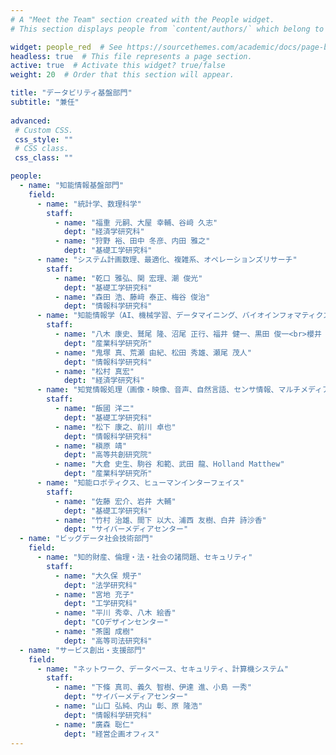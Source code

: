 ```yaml
---
# A "Meet the Team" section created with the People widget.
# This section displays people from `content/authors/` which belong to the `user_groups` below.

widget: people_red  # See https://sourcethemes.com/academic/docs/page-builder/
headless: true  # This file represents a page section.
active: true  # Activate this widget? true/false
weight: 20  # Order that this section will appear.

title: "データビリティ基盤部門"
subtitle: "兼任"
  
advanced:
 # Custom CSS. 
 css_style: ""
 # CSS class.
 css_class: ""

people:
  - name: "知能情報基盤部門"
    field: 
      - name: "統計学、数理科学"
        staff:
          - name: "福重 元嗣、大屋 幸輔、谷﨑 久志"
            dept: "経済学研究科"
          - name: "狩野 裕、田中 冬彦、内田 雅之"
            dept: "基礎工学研究科"
      - name: "システム計画数理、最適化、複雑系、オペレーションズリサーチ"
        staff:
          - name: "乾口 雅弘、関 宏理、潮 俊光"
            dept: "基礎工学研究科"
          - name: "森田 浩、藤﨑 泰正、梅谷 俊治"
            dept: "情報科学研究科"
      - name: "知能情報学（AI、機械学習、データマイニング、バイオインフォマティクス、オントロジー等）"
        staff:
          - name: "八木 康史、鷲尾 隆、沼尾 正行、福井 健一、黒田 俊一<br>櫻井 保志、松原 靖子"
            dept: "産業科学研究所"
          - name: "鬼塚 真、荒瀬 由紀、松田 秀雄、瀬尾 茂人"
            dept: "情報科学研究科"
          - name: "松村 真宏"
            dept: "経済学研究科"
      - name: "知覚情報処理（画像・映像、音声、自然言語、センサ情報、マルチメディア等）"
        staff: 
          - name: "飯國 洋二"
            dept: "基礎工学研究科"
          - name: "松下 康之、前川 卓也"
            dept: "情報科学研究科"
          - name: "槇原 靖"
            dept: "高等共創研究院"
          - name: "大倉 史生、駒谷 和範、武田 龍、Holland Matthew"
            dept: "産業科学研究所"
      - name: "知能ロボティクス、ヒューマンインターフェイス"
        staff:
          - name: "佐藤 宏介、岩井 大輔"
            dept: "基礎工学研究科"
          - name: "竹村 治雄、間下 以大、浦西 友樹、白井 詩沙香"
            dept: "サイバーメディアセンター"
  - name: "ビッグデータ社会技術部門"
    field:
      - name: "知的財産、倫理・法・社会の諸問題、セキュリティ"
        staff:
          - name: "大久保 規子"
            dept: "法学研究科"
          - name: "宮地 充子"
            dept: "工学研究科"
          - name: "平川 秀幸、八木 絵香"
            dept: "COデザインセンター"
          - name: "茶園 成樹"
            dept: "高等司法研究科" 
  - name: "サービス創出・支援部門"
    field:
      - name: "ネットワーク、データベース、セキュリティ、計算機システム"
        staff:
          - name: "下條 真司、義久 智樹、伊達 進、小島 一秀"
            dept: "サイバーメディアセンター"
          - name: "山口 弘純、内山 彰、原 隆浩"
            dept: "情報科学研究科"
          - name: "廣森 聡仁"
            dept: "経営企画オフィス"
---
```

